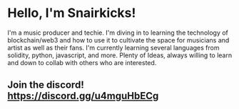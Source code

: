 # Hello, I'm Snairkicks!
I'm a music producer and techie. I'm diving in to learning the technology of blockchain/web3 and how to use it to cultivate the space for musicians and artist as well as their fans. I'm currently learning several languages from solidity, python, javascript, and more. Plenty of Ideas, always willing to learn and down to collab with others who are interested. 

## Join the discord! https://discord.gg/u4mguHbECg

<!---
snairkicks/snairkicks is a ✨ special ✨ repository because its `README.md` (this file) appears on your GitHub profile.
You can click the Preview link to take a look at your changes.
--->
